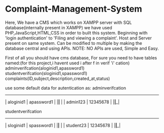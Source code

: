 # Complaint-Management-System
Here, We have a CMS which works on XAMPP server with SQL database(internally present in XAMPP)
we have used PHP,JavaScript,HTML,CSS in order to built this system.
Beginning with 'login authentication' to 'Filing and viewing a complaint'.
Host and Server present on same system. Can be modified to multiple by making the database central and using APIs.
NOTE: NO APIs are used, Simple and Easy.

First of all you should have cms database,
For sure you need to have tables named:(for this project,i havent used i after f in verif 'i' cation)
adminverifcation(aloginid1,apassword1)
studentverifcation(sloginid1,spassword1)
complaints(ID,subject,description,created_at,status)

use some default data for autentication as:
adminverifcation
 ______________________________
|  aloginid1   |   apassword1  |
|______________|______________ |
|   admin123   |   12345678    |
|______________|_______________|

studentverifcation
 ______________________________
|  sloginid1   |   spassword1  |
|______________|______________ |
|  student23   |   12345678    |
|______________|_______________|
